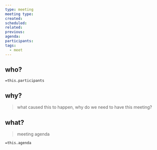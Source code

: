 ```yaml
---
type: meeting
meeting type: 
created: 
scheduled: 
related: 
previous: 
agenda: 
participants: 
tags:
  - meet
---
```

## who?

`=this.participants`
## why?
> what caused this to happen, why do we need to have this meeting?

## what?
> meeting agenda

`=this.agenda`
